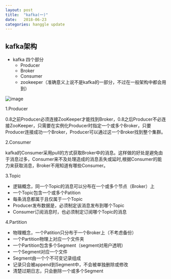```yaml
---
layout: post
title:  "kafka(一)"
date:   2018-06-23 
categories: hanggle update
---
```




## kafka架构
* kafka 四个部分
    * Producer
    * Broker
    * Consumer
    * zookeeper（准确意义上说不是kafka的一部分，不过在一般架构中都会用到）


![image](https://raw.githubusercontent.com/hanggle/hanggle.github.io/master/assets/images/2018/06/1529744367.png)

1.Producer

0.8之前Producer必须连接ZooKeeper才能找到Broker，0.8之后Producer不必连接ZooKeeper，只需要在实例化Producer时指定一个或多个Broker，只要Producer连接成功一个Broker，Producer可以通过这一个Broker找到整个集群。

2.Consumer

kafka的Consumer采用pull的方式获取Broker中的消息。这样做的好处是避免由于消息过多，Consumer来不及处理造成的消息丢失或延时,根据Consumer的能力来获取消息，Broker不用知道有哪些Consumer。

3.Topic

 * 逻辑概念，同一个Topic的消息可以分布在一个或多个节点（Broker）上
 * 一个Topic包含一个或多个Patition
 * 每条消息都属于且仅属于一个Topic
 * Producer发布数据是，必须制定该消息发布到哪个Topic
 * Consumer订阅消息时，也必须制定订阅哪个Topic的消息

4.Partition
* 物理概念，一个Patition只分布于一个Broker上（不考虑备份）
* 一个Partition物理上对应一个文件夹
* 一个Partition包含多个Segment（segment对用户透明）
* 一个Segment对应一个文件
* Segment由一个个不可变记录组成
* 记录只会被append到Segment中，不会被单独删除或修改
* 清楚过期日志，只会删除一个或多个Segment